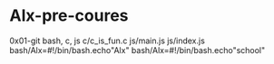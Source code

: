 # Alx-pre-coures
0x01-git
bash, c, js
c/c_is_fun.c
js/main.js
js/index.js
bash/Alx=#!/bin/bash.echo"Alx"
bash/Alx=#!/bin/bash.echo"school"

